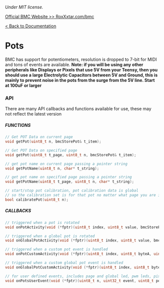 *Under MIT license.*

[Official BMC Website >> RoxXxtar.com/bmc](https://www.roxxxtar.com/bmc)

[< Back to Documentation](README.md)

# Pots
BMC has support for potentiometers, resolution is dropped to 7-bit for MIDI and tons of events are available. **Note: if you will be using any other peripherals like Displays or Pixels that use 5V from your Teensy, then you should use a large Electrolytic Capacitors between 5V and Ground, this is mainly to prevent noise in the pots from the surge from the 5V line. Start at 100uF or larger**

### API
There are many API callbacks and functions available for use, these may not reflect the latest version

##### FUNCTIONS
```c++
// Get POT Data on current page
void getPot(uint8_t n, bmcStorePot& t_item);

// Get POT Data on specified page
void getPot(uint8_t t_page, uint8_t n, bmcStorePot& t_item);

// get pot name on current page passing a pointer string
void getPotName(uint8_t n, char* t_string);

// get pot name on specified page passing a pointer string
void getPotName(uint8_t t_page, uint8_t n, char* t_string);

// start/stop pot calibration, pot calibration data is global
// so the calibration set is for that pot no matter what page you are in.
bool calibratePot(uint8_t n);
```

##### CALLBACKS
```c++
// triggered when a pot is rotated
void onPotActivity(void (*fptr)(uint8_t index, uint8_t value, bmcStorePot data));

// triggered when a global pot is rotated
void onGlobalPotActivity(void (*fptr)(uint8_t index, uint8_t value, bmcStorePot data));

// triggered when a custom pot event is handled
void onPotCustomActivity(void (*fptr)(uint8_t index, uint8_t byteA, uint8_t byteB, uint8_t byteC, uint8_t t_value));

// triggered when a custom global pot event is handled
void onGlobalPotCustomActivity(void (*fptr)(uint8_t index, uint8_t byteA, uint8_t byteB, uint8_t byteC, uint8_t t_value));

// for user defined events, includes page and global led, pwm leds, pixels and rgb pixels
void onPotsUserEvent(void (*fptr)(uint8_t n, uint32_t event, uint8_t ports, uint8_t value));
```
